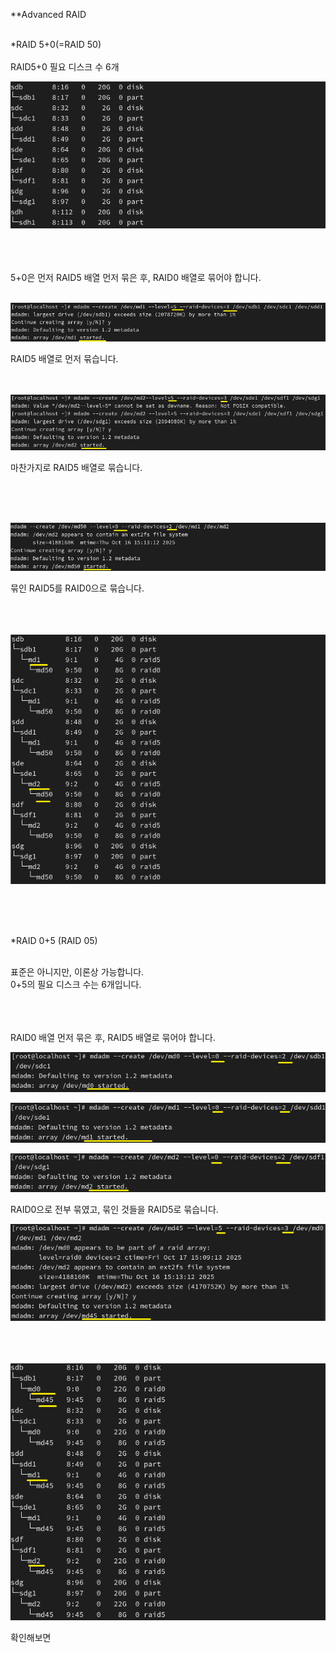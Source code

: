 **Advanced RAID<br>
<Br>

*RAID 5+0(=RAID 50)<br>
<BR>
RAID5+0 필요 디스크 수 6개<br>


![image break](../Pictur/step10/raid14.png)<br>


<br>
<Br>
<br>
5+0은 먼저 RAID5 배열 먼저 묶은 후, RAID0 배열로 묶어야 합니다.<br>
<br>


![image break](../Pictur/step11/raid15.png)<br>

RAID5 배열로 먼저 묶습니다.<br>
<br>
<br>

![image break](../Pictur/step11/raid16.png)<br>


마찬가지로 RAID5 배열로 묶습니다.<br>

<Br>
<br>
<br>

![image break](../Pictur/step11/raid17.png)<br>

묶인 RAID5를 RAID0으로 묶습니다.<br>
<br>
<br>
<br>


![image break](../Pictur/step11/raid18.png)<br>


<br>
<br>
<Br>




*RAID 0+5 (RAID 05)<br>
<br>

표준은 아니지만, 이론상 가능합니다.<br>
0+5의 필요 디스크 수는 6개입니다.<br>
<br>
<br>

<br>
RAID0 배열 먼저 묶은 후, RAID5 배열로 묶어야 합니다.<br>




![image break](../Pictur/step11/raid19.png)<br>

![image break](../Pictur/step11/raid20.png)<br>

![image break](../Pictur/step11/raid21.png)<br>

RAID0으로 전부 묶였고, 묶인 것들을 RAID5로 묶습니다.


![image break](../Pictur/step11/raid23.png)<br>
<br>
<Br>
<Br>


![image break](../Pictur/step11/raid24-.png)<br>


확인해보면 





